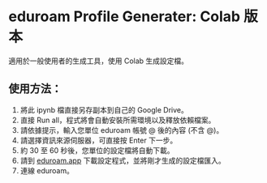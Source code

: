 # eduroam Profile Generater: Colab 版本
適用於一般使用者的生成工具，使用 Colab 生成設定檔。
## 使用方法：
1. 將此 ipynb 檔直接另存副本到自己的 Google Drive。
2. 直接 Run all，程式將會自動安裝所需環境以及釋放依賴檔案。
3. 請依據提示，輸入您單位 eduroam 帳號 @ 後的內容 (不含 @)。
4. 請選擇資訊來源伺服器，可直接按 Enter 下一步。
5. 約 30 至 60 秒後，您單位的設定檔將自動下載。
6. 請到 [eduroam.app](https://www.eduroam.app/) 下載設定程式，並將剛才生成的設定檔匯入。
7. 連線 eduroam。
